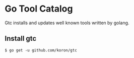 # Go Tool Catalog

Gtc installs and updates well known tools written by golang.

## Install gtc

```console
$ go get -u github.com/koron/gtc
```
